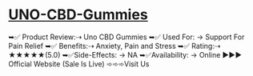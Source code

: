 # [UNO-CBD-Gummies]([url](https://taptobuynow.com/happy-place-health-cbd-gummies/))
➥✅ Product Review:⇢ Uno CBD Gummies ➥✅ Used For: → Support For Pain Relief ➥✅ Benefits:⇢ Anxiety, Pain and Stress ➥✅ Rating:⇢ ★★★★★(5.0) ➥✅Side-Effects: → NA ➥✅Availability: → Online
►►► Official Website (Sale Is Live) ➾➾➾Visit Us
